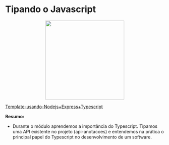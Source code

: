 # Tipando o Javascript
<p align="center"> 
    <img src="https://cdn.worldvectorlogo.com/logos/typescript-2.svg" width="250x">
</p>

[Template-usando-Nodejs+Express+Typescript](https://github.com/fabiotindin/template-node-ts.git)

**Resumo:**
- Durante o módulo aprendemos a importância do Typescript. Tipamos uma API existente no projeto (api-anotacoes) e entendemos na prática o principal papel do Typescript no desenvolvimento  de um software.
